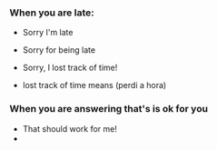 ### When you are late:

* Sorry I'm late
* Sorry for being late
* Sorry, I lost track of time!

* lost track of time means (perdi a hora)

### When you are answering that's is ok for you

* That should work for me!
* 


